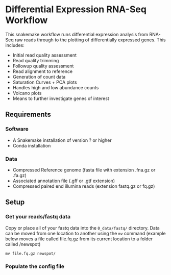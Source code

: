 
# Differential Expression RNA-Seq Workflow

This snakemake workflow runs differential expression analysis from RNA-Seq raw reads through to the plotting of differentially expressed genes. This includes:

- Initial read quality assessment
- Read quality trimming
- Followup quality assessment
- Read alignment to reference
- Generation of count data
- Saturation Curves + PCA plots
- Handles high and low abundance counts
- Volcano plots
- Means to further investigate genes of interest

## Requirements

### Software
- A Snakemake installation of version ? or higher
- Conda installation

### Data
- Compressed Reference genome (fasta file with extension .fna.gz or .fa.gz)
- Associated annotation file (.gff or .gtf extension)
- Compressed paired end illumina reads (extension fastq.gz or fq.gz)

## Setup

### Get your reads/fastq data

Copy or place all of your fastq data into the `0_data/fastq/` directory.
Data can be moved from one location to another using the `mv` command (example below moves a file called file.fq.gz from its current location to a folder called /newspot)

```
mv file.fq.gz newspot/
```

### Populate the config file


